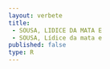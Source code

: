 ```yaml
---
layout: verbete
title:
 - SOUSA, LIDICE DA MATA E
 - SOUSA, Lídice da mata e
published: false
type: R
---
```


